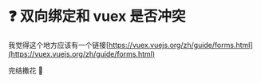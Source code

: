 # :question: 双向绑定和 vuex 是否冲突

我觉得这个地方应该有一个链接[https://vuex.vuejs.org/zh/guide/forms.html](https://vuex.vuejs.org/zh/guide/forms.html)

完结撒花 🎉
